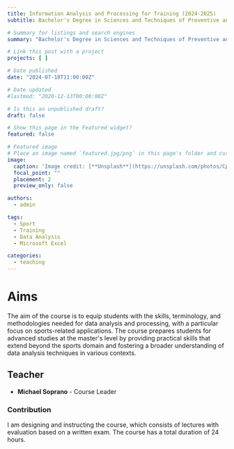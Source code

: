```yaml
---
title: Information Analysis and Processing for Training (2024-2025)
subtitle: Bachelor's Degree in Sciences and Techniques of Preventive and Adaptive Physical Activities at the University of Udine

# Summary for listings and search engines
summary: "Bachelor's Degree in Sciences and Techniques of Preventive and Adaptive Physical Activities. Academic Year: 2024-2025"

# Link this post with a project
projects: [ ]

# Date published
date: "2024-07-18T11:00:00Z"

# Date updated
#lastmod: "2020-12-13T00:00:00Z"

# Is this an unpublished draft?
draft: false

# Show this page in the Featured widget?
featured: false

# Featured image
# Place an image named `featured.jpg/png` in this page's folder and customize its options here.
image:
  caption: 'Image credit: [**Unsplash**](https://unsplash.com/photos/CpkOjOcXdUY)'
  focal_point: ""
  placement: 2
  preview_only: false

authors:
  - admin

tags:
  - Sport
  - Training
  - Data Analysis
  - Microsoft Excel

categories:
  - teaching
---
```


# Aims

The aim of the course is to equip students with the skills, terminology, and methodologies needed for data analysis and processing, with a particular focus on sports-related applications. The course
prepares students for advanced studies at the master's level by providing practical skills that extend beyond the sports domain and fostering a broader understanding of data analysis techniques in
various contexts.

## Teacher

- **Michael Soprano** - Course Leader

### Contribution

I am designing and instructing the course, which consists of lectures with evaluation based on a written exam. The course has a total duration of 24 hours.



